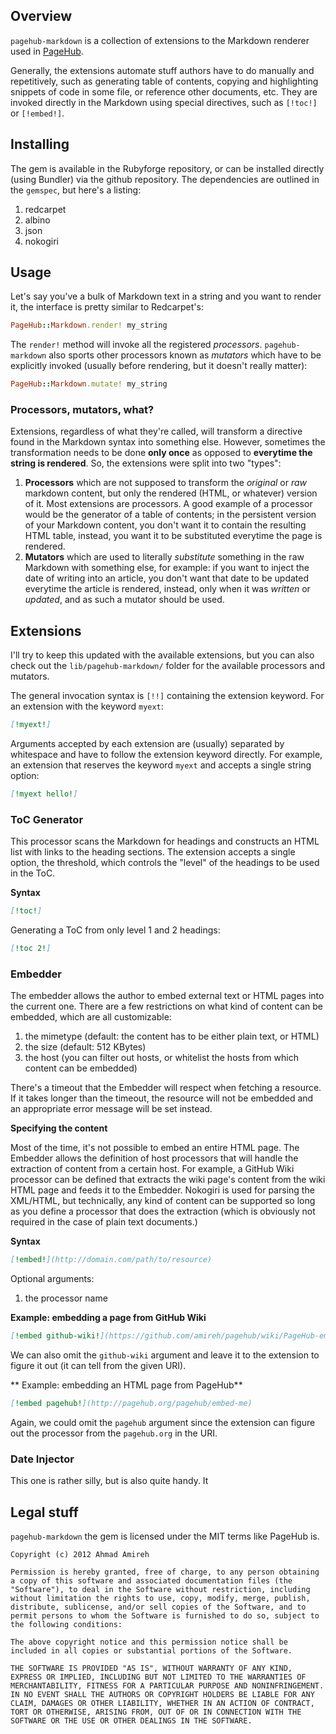 ## Overview

`pagehub-markdown` is a collection of extensions to the Markdown renderer used in [PageHub](www.pagehub.org).

Generally, the extensions automate stuff authors have to do manually and repetitively, such as generating table of contents, copying and highlighting snippets of code in some file, or reference other documents, etc. They are invoked directly in the Markdown using special directives, such as `[!toc!]` or `[!embed!]`.

## Installing

The gem is available in the Rubyforge repository, or can be installed directly (using Bundler) via the github repository. The dependencies are outlined in the `gemspec`, but here's a listing:

1. redcarpet
1. albino
1. json
1. nokogiri

## Usage

Let's say you've a bulk of Markdown text in a string and you want to render it, the interface is pretty similar to Redcarpet's:

```ruby
PageHub::Markdown.render! my_string
```

The `render!` method will invoke all the registered *processors*. `pagehub-markdown` also sports other processors known as *mutators* which have to be explicitly invoked (usually before rendering, but it doesn't really matter):

```ruby
PageHub::Markdown.mutate! my_string
```

### Processors, mutators, what?

Extensions, regardless of what they're called, will transform a directive found in the Markdown syntax into something else. However, sometimes the transformation needs to be done **only once** as opposed to **everytime the string is rendered**. So, the extensions were split into two "types":

1. **Processors** which are not supposed to transform the *original* or *raw* markdown content, but only the rendered (HTML, or whatever) version of it. Most extensions are processors. A good example of a processor would be the generator of a table of contents; in the persistent version of your Markdown content, you don't want it to contain the resulting HTML table, instead, you want it to be substituted everytime the page is rendered.
2. **Mutators** which are used to literally *substitute* something in the raw Markdown with something else, for example: if you want to inject the date of writing into an article, you don't want that date to be updated everytime the article is rendered, instead, only when it was *written* or *updated*, and as such a mutator should be used.

## Extensions

I'll try to keep this updated with the available extensions, but you can also check out the `lib/pagehub-markdown/` folder for the available processors and mutators.

The general invocation syntax is `[!!]` containing the extension keyword. For an extension with the keyword `myext`:

```markdown
[!myext!]
```

Arguments accepted by each extension are (usually) separated by whitespace and have to follow the extension keyword directly. For example, an extension that reserves the keyword `myext` and accepts a single string option:

```markdown
[!myext hello!]
```

### ToC Generator

This processor scans the Markdown for headings and constructs an HTML list with links to the heading sections. The extension accepts a single option, the threshold, which controls the "level" of the headings to be used in the ToC.

**Syntax**

```markdown
[!toc!]
```

Generating a ToC from only level 1 and 2 headings:

```markdown
[!toc 2!]
```

### Embedder

The embedder allows the author to embed external text or HTML pages into the current one. There are a few restrictions on what kind of content can be embedded, which are all customizable:

1. the mimetype (default: the content has to be either plain text, or HTML)
2. the size (default: 512 KBytes)
3. the host (you can filter out hosts, or whitelist the hosts from which content can be embedded)

There's a timeout that the Embedder will respect when fetching a resource. If it takes longer than the timeout, the resource will not be embedded and an appropriate error message will be set instead.

**Specifying the content**

Most of the time, it's not possible to embed an entire HTML page. The Embedder allows the definition of host processors that will handle the extraction of content from a certain host. For example, a GitHub Wiki processor can be defined that extracts the wiki page's content from the wiki HTML page and feeds it to the Embedder. Nokogiri is used for parsing the XML/HTML, but technically, any kind of content can be supported so long as you define a processor that does the extraction (which is obviously not required in the case of plain text documents.)

**Syntax**

```markdown
[!embed!](http://domain.com/path/to/resource)
```

Optional arguments:

1. the processor name

**Example: embedding a page from GitHub Wiki**

```markdown
[!embed github-wiki!](https://github.com/amireh/pagehub/wiki/PageHub-embedding-test)
```

We can also omit the `github-wiki` argument and leave it to the extension to figure it out (it can tell from the given URI).

** Example: embedding an HTML page from PageHub**

```markdown
[!embed pagehub!](http://pagehub.org/pagehub/embed-me)
```

Again, we could omit the `pagehub` argument since the extension can figure out the processor from the `pagehub.org` in the URI.

### Date Injector

This one is rather silly, but is also quite handy. It

## Legal stuff

`pagehub-markdown` the gem is licensed under the MIT terms like PageHub is.

```text
Copyright (c) 2012 Ahmad Amireh

Permission is hereby granted, free of charge, to any person obtaining a copy of this software and associated documentation files (the "Software"), to deal in the Software without restriction, including without limitation the rights to use, copy, modify, merge, publish, distribute, sublicense, and/or sell copies of the Software, and to permit persons to whom the Software is furnished to do so, subject to the following conditions:

The above copyright notice and this permission notice shall be included in all copies or substantial portions of the Software.

THE SOFTWARE IS PROVIDED "AS IS", WITHOUT WARRANTY OF ANY KIND, EXPRESS OR IMPLIED, INCLUDING BUT NOT LIMITED TO THE WARRANTIES OF MERCHANTABILITY, FITNESS FOR A PARTICULAR PURPOSE AND NONINFRINGEMENT. IN NO EVENT SHALL THE AUTHORS OR COPYRIGHT HOLDERS BE LIABLE FOR ANY CLAIM, DAMAGES OR OTHER LIABILITY, WHETHER IN AN ACTION OF CONTRACT, TORT OR OTHERWISE, ARISING FROM, OUT OF OR IN CONNECTION WITH THE SOFTWARE OR THE USE OR OTHER DEALINGS IN THE SOFTWARE.
```

